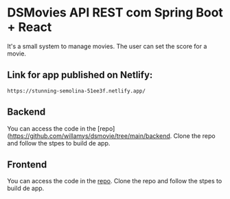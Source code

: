 # DSMovies API REST com Spring Boot + React

It's a small system to manage movies. The user can set the score for a movie.

## Link for app published on Netlify:

```
https://stunning-semolina-51ee3f.netlify.app/
```

## Backend

You can access the code in the [repo](https://github.com/willamys/dsmovie/tree/main/backend.
Clone the repo and follow the stpes to build de app.

## Frontend

You can access the code in the [repo](https://github.com/willamys/dsmovie/tree/main/frontend).
Clone the repo and follow the stpes to build de app.

